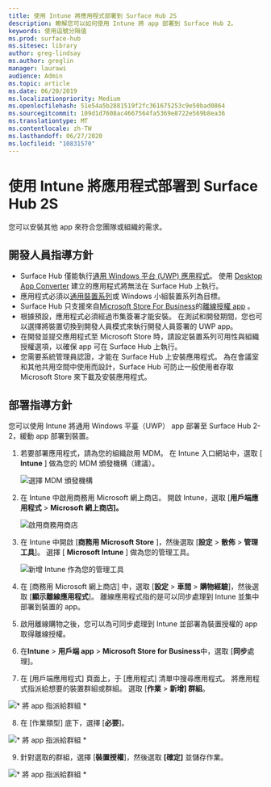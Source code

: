 ```yaml
---
title: 使用 Intune 將應用程式部署到 Surface Hub 2S
description: 瞭解您可以如何使用 Intune 將 app 部署到 Surface Hub 2。
keywords: 使用逗號分隔值
ms.prod: surface-hub
ms.sitesec: library
author: greg-lindsay
ms.author: greglin
manager: laurawi
audience: Admin
ms.topic: article
ms.date: 06/20/2019
ms.localizationpriority: Medium
ms.openlocfilehash: 51e54a5b2881519f2fc361675253c9e50bad0864
ms.sourcegitcommit: 109d1d7608ac4667564fa5369e8722e569b8ea36
ms.translationtype: MT
ms.contentlocale: zh-TW
ms.lasthandoff: 06/27/2020
ms.locfileid: "10831570"
---
```

# 使用 Intune 將應用程式部署到 Surface Hub 2S

您可以安裝其他 app 來符合您團隊或組織的需求。

## 開發人員指導方針

- Surface Hub 僅能執行[通用 Windows 平台 (UWP) 應用程式](https://msdn.microsoft.com/windows/uwp/get-started/whats-a-uwp)。 使用 [Desktop App Converter](https://docs.microsoft.com/windows/uwp/porting/desktop-to-uwp-run-desktop-app-converter) 建立的應用程式將無法在 Surface Hub 上執行。
- 應用程式必須以[通用裝置系列](https://msdn.microsoft.com/library/windows/apps/dn894631)或 Windows 小組裝置系列為目標。
- Surface Hub 只支援來自[Microsoft Store For Business](https://businessstore.microsoft.com/store)的[離線授權 app](https://docs.microsoft.com/microsoft-store/distribute-offline-apps) 。
- 根據預設，應用程式必須經過市集簽署才能安裝。 在測試和開發期間，您也可以選擇將裝置切換到開發人員模式來執行開發人員簽署的 UWP app。
- 在開發並提交應用程式至 Microsoft Store 時，請設定裝置系列可用性與組織授權選項，以確保 app 可在 Surface Hub 上執行。
- 您需要系統管理員認證，才能在 Surface Hub 上安裝應用程式。 為在會議室和其他共用空間中使用而設計，Surface Hub 可防止一般使用者存取 Microsoft Store 來下載及安裝應用程式。

## 部署指導方針

您可以使用 Intune 將通用 Windows 平臺（UWP） app 部署至 Surface Hub 2-2，緩動 app 部署到裝置。

1. 若要部署應用程式，請為您的組織啟用 MDM。 在 Intune 入口網站中，選取 [ **Intune** ] 做為您的 MDM 頒發機構（建議）。 <br>

    ![選擇 MDM 頒發機構](images/sh2-set-intune5.png)

2. 在 Intune 中啟用商務用 Microsoft 網上商店。 開啟 Intune，選取 [**用戶端應用程式**  >  **Microsoft 網上商店]。** <br>

    ![啟用商務用商店](images/sh2-deploy-apps-sync.png)

3. 在 Intune 中開啟 [**商務用 Microsoft Store** ]，然後選取 [**設定**  >  **散佈**  >  **管理工具**]。 選擇 [ **Microsoft Intune** ] 做為您的管理工具。 <br>

    ![新增 Intune 作為您的管理工具](images/sh2-set-intune8.png)

4. 在 [商務用 Microsoft 網上商店] 中，選取 [**設定**  >  **車間**  >  **購物經驗**]，然後選取 [**顯示離線應用程式**]。 離線應用程式指的是可以同步處理到 Intune 並集中部署到裝置的 app。
5. 啟用離線購物之後，您可以為可同步處理到 Intune 並部署為裝置授權的 app 取得離線授權。
6. 在**Intune**  >  **用戶端 app**  >  **Microsoft Store for Business**中，選取 [**同步**處理]。
7. 在 [用戶端應用程式] 頁面上，于 [應用程式] 清單中搜尋應用程式。 將應用程式指派給想要的裝置群組或群組。 選取 [**作業**  >  **新增] 群組**。 <br>

![* 將 app 指派給群組 *](images/sh2-assign-group.png) <br>

8. 在 [作業類型] 底下，選擇 [**必要**]。 <br>

![* 將 app 指派給群組 *](images/sh2-add-group.png) <br>

9. 針對選取的群組，選擇 [**裝置授權**]，然後選取 **[確定]** 並儲存作業。 <br>
 
![* 將 app 指派給群組 *](images/sh2-apps-assign.png)
